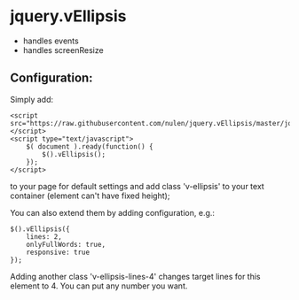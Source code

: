 jquery.vEllipsis
================

- handles events
- handles screenResize

Configuration:
--------------
Simply add:

	<script src="https://raw.githubusercontent.com/nulen/jquery.vEllipsis/master/jquery.vEllipsis.js"></script>
	<script type="text/javascript">
		$( document ).ready(function() {
			$().vEllipsis();
		});
	</script>
	
to your page for default settings and add class 'v-ellipsis' to your text container (element can't have fixed height);

You can also extend them by adding configuration, e.g.:

	$().vEllipsis({
		lines: 2,
		onlyFullWords: true,
		responsive: true
	});

Adding another class 'v-ellipsis-lines-4' changes target lines for this element to 4. You can put any number you want.
